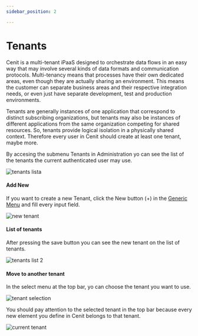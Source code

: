 ```yaml
---
sidebar_position: 2

---
```


# Tenants

Cenit is a multi-tenant iPaaS designed to orchestrate data flows in an easy way that may involve several kinds of data formats and communication protocols. Multi-tenancy means that processes have their own dedicated areas, even though they are actually sharing an environment. This means the customer can separate business areas and their respective integration needs, or even just have separate development, test and production environments.

Tenants are generally instances of one application that correspond to distinct subscribing organizations, but tenants may also be instances of different applications from the same organization competing for shared resources.  So, tenants provide logical isolation in a physically shared context. Therefore every user in Cenit should create at least one tenant, maybe more.

By accesing the submenu Tenants in Administration yo can see the list of the tenants the current authenticated user may use.

![tenants lista](https://user-images.githubusercontent.com/54523080/148874262-43e1c0c3-6443-466d-9227-8839f1a94211.png)

#### Add New

If you want to create a new Tenant, click the New button (+) in the [Generic Menu](generic/generic_menu_options_.md) and fill every input field.

 ![new tenant](https://user-images.githubusercontent.com/54523080/148875704-bb5ebe3e-979b-4f62-9af6-d7cd362a56ff.png)

#### List of tenants

After pressing the save button you can see the new tenant on the list of tenants.

![tenants list 2](https://user-images.githubusercontent.com/54523080/148876349-a1177d34-0b6b-4147-b26e-6eda6fcd4525.png)

#### Move to another tenant

In the select menu at the top bar, yo can choose the tenant you want to use.

![tenant selection](https://user-images.githubusercontent.com/54523080/148877535-29a5a9c4-1083-4519-9254-66436263c461.png)

You should pay attention to the selected tenant in the top bar because every new element you define in Cenit belongs to that tenant.

![current tenant](https://user-images.githubusercontent.com/54523080/148877872-7df8be3c-5878-49f9-9dfb-e4804f859f89.png)